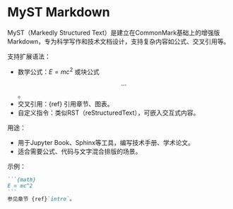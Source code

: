 # MyST Markdown

MyST（Markedly Structured Text）是建立在CommonMark基础上的​​增强版Markdown​​，专为科学写作和技术文档设计，支持复杂内容如公式、交叉引用等。


​​支持扩展语法​​：
- 数学公式：$E=mc^2$ 或块公式 $$...$$。
- 交叉引用：{ref} 引用章节、图表。
- 自定义指令：类似RST（reStructuredText），可嵌入交互式内容。
​

​用途​​：
- 用于Jupyter Book、Sphinx等工具，编写技术手册、学术论文。
- 适合需要公式、代码与文字混合排版的场景。
​

​示例​​：

````markdown
```{math}
E = mc^2
```
参见章节 {ref}`intro`。  
````